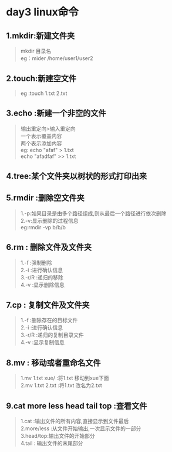 # day3 linux命令  

## 1.mkdir:新建文件夹
> mkdir 目录名  
> eg：mider /home/user1/user2  
## 2.touch:新建空文件
> eg :touch 1.txt  2.txt  
## 3.echo :新建一个非空的文件
> 输出重定向>输入重定向  
>一个表示覆盖内容  
>两个表示添加内容  
eg: echo "afaf" > 1.txt   
echo "afadfaf" >> 1.txt
## 4.tree:某个文件夹以树状的形式打印出来
## 5.rmdir :删除空文件夹
>1.-p:如果目录是由多个路径组成,则从最后一个路径进行依次删除  
>2.-v:显示删除的过程信息  
>eg:rmdir -vp b/b/b
## 6.rm : 删除文件及文件夹
> 1.-f :强制删除  
> 2.-i :进行确认信息  
> 3.-r/R :递归的移除  
> 4.-v :显示删除信息
## 7.cp : 复制文件及文件夹
> 1.-f :删除存在的目标文件  
> 2.-i :进行确认信息  
> 3.-r/R :递归的复制目录文件  
> 4.-v :显示复制信息  
## 8.mv : 移动或者重命名文件
> 1.mv 1.txt xue/ :将1.txt 移动到xue下面  
> 2.mv 1.txt 2.txt :将1.txt 改名为2.txt
## 9.cat more less head tail top :查看文件
> 1.cat :输出文件的所有内容,直接显示到文件最后  
> 2.more/less :从文件开始输出,一次显示文件的一部分  
> 3.head/top:输出文件的开始部分  
> 4.tail : 输出文件的末尾部分